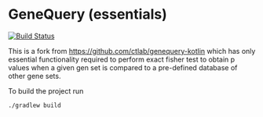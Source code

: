 # GeneQuery (essentials)

[![Build Status](https://travis-ci.org/konsolerr/genequery-kotlin.svg?branch=master)](https://travis-ci.org/konsolerr/genequery-kotlin)

This is a fork from https://github.com/ctlab/genequery-kotlin which has only 
essential functionality required to perform exact fisher test to obtain 
p values when a given gen set is compared to a pre-defined database of other gene sets.

To build the project run

`./gradlew build`

